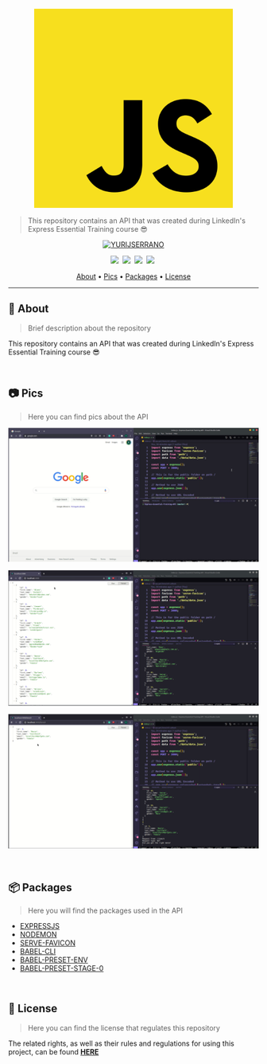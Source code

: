 <p align="center">
	<a target="_blank" href="https://github.com/yurijserrano/Pokedex"><img src="https://raw.githubusercontent.com/yurijserrano/Pokedex/4abb8d82e0c59ada3813fb399c1689603e9652d0/Logo/javascript.svg" width="400" height="400" alt="Javascript" /></a>
</p>

> This repository contains an API that was created during LinkedIn's Express Essential Training course :sunglasses:

<p align="center">
	<a target="_blank" href="https://github.com/yurijserrano"><img src="https://img.shields.io/badge/CREATED%20BY-YURIJSERRANO-black?style=for-the-badge" alt="YURIJSERRANO" /></a>
</p>


<p align="center">
  <a target="_blank" href="#-about"><img src="https://img.shields.io/badge/ABOUT-green?style=for-the-badge&color=#0095B7" /></a>&nbsp;
  <a target="_blank" href="#-pics"><img src="https://img.shields.io/badge/PICS-green?style=for-the-badge&color=2196F3" /></a>&nbsp;
  <a target="\_blank"href="#-packages"><img src="https://img.shields.io/badge/PACKAGES-orange?style=for-the-badge&color=00796B" /></a>&nbsp;
  <a target="_blank" href="https://github.com/yurijserrano/Pokedex/blob/master/LICENSE.md"><img src="https://img.shields.io/badge/LICENSE-orange?style=for-the-badge&color=e53935" /></a>&nbsp;
</p>

<p align="center">
  <a href="#-about">About</a> •
  <a href="#-pics">Pics</a> •
  <a href="#-packages">Packages</a> •
  <a href="#-license">License</a>
</p>

---

## 👨 About

> Brief description about the repository

This repository contains an API that was created during LinkedIn's Express Essential Training course :sunglasses:

<br/>

## 📷 Pics

> Here you can find pics about the API

<p align="center">
	<a target="_blank" href="https://github.com/yurijserrano/Express-Essential-Training-API"><img src="https://raw.githubusercontent.com/yurijserrano/Express-Essential-Training-API/master/api.gif" alt="GIF" /></a>
</p>

<p align="center">
	<a target="_blank" href="https://github.com/yurijserrano/Express-Essential-Training-API"><img src="https://raw.githubusercontent.com/yurijserrano/Express-Essential-Training-API/master/api01.png" alt="IMAGE API I" /></a>
</p>

<p align="center">
	<a target="_blank" href="https://github.com/yurijserrano/Express-Essential-Training-API"><img src="https://raw.githubusercontent.com/yurijserrano/Express-Essential-Training-API/master/api02.png" alt="IMAGE API II" /></a>
</p>

<br/>

## 📦 Packages

> Here you will find the packages used in the API

- [EXPRESSJS](https://www.npmjs.com/package/express)
- [NODEMON](https://www.npmjs.com/package/nodemon)
- [SERVE-FAVICON](https://www.npmjs.com/package/serve-favicon)
- [BABEL-CLI](https://www.npmjs.com/package/babel-cli)
- [BABEL-PRESET-ENV](https://www.npmjs.com/package/babel-preset-env)
- [BABEL-PRESET-STAGE-0](https://www.npmjs.com/package/babel-preset-stage-0)

<br/>

## 📄 License

> Here you can find the license that regulates this repository

The related rights, as well as their rules and regulations for using this project, can be found **[HERE](https://github.com/yurijserrano/Express-Essential-Training-API/blob/master/LICENSE.md)**
